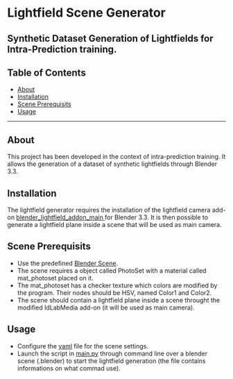# Lightfield Scene Generator

Synthetic Dataset Generation of Lightfields for Intra-Prediction training.
---

## Table of Contents

- [About](#about)
- [Installation](#installation)
- [Scene Prerequisits](#sceneprerequisits)
- [Usage](#usage)

---
## About
This project has been developed in the context of intra-prediction training. It allows the generation of a dataset of synthetic lightfields through Blender 3.3. 


## Installation

The lightfield generator requires the installation of the lightfield camera add-on [blender_lightfield_addon_main
](https://github.com/gabrieleV-code/blender_lightfield_addon_main.git) for Blender 3.3.
It is then possible to generate a lightfield plane inside a scene that will be used as main camera. 

## Scene Prerequisits
- Use the predefined [Blender Scene](lightfield_objaverse_3_36_BiggerScale.blend).
- The scene requires a object called PhotoSet with a material called mat_photoset placed on it.
- The mat_photoset has a checker texture which colors are modified by the program. Their nodes should be HSV, named Color1 and Color2.
- The scene should contain a lightfield plane inside a scene throught the modified IdLabMedia add-on (it will be used as main camera).

## Usage
- Configure the [yaml](configs/generic_lenlets.yaml) file for the scene settings.
- Launch the script in [main.py](main.py) through command line over a blender scene (.blender) to start the lightfield generation (the file contains informations on what commad use).


